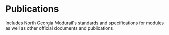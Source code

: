 # Publications
Includes North Georgia Modurail's standards and specifications for modules as well as other official documents and publications.
